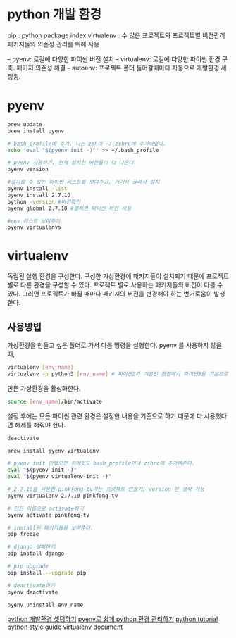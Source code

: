 # python 개발 환경
pip : python package index
virtualenv : 수 많은 프로젝트와 프로젝트별 버전관리 패키지들의 의존성 관리를 위해 사용

– pyenv: 로컬에 다양한 파이썬 버전 설치
– virtualenv: 로컬에 다양한 파이썬 환경 구축. 패키지 의존성 해결
– autoenv: 프로젝트 폴더 들어갈때마다 자동으로 개발환경 세팅됨.

# pyenv
```sh
brew update
brew install pyenv

# bash_profile에 추가. 나는 zsh라 ~/.zshrc에 추가하였다.
echo 'eval "$(pyenv init -)"' >> ~/.bash_profile  

# pyenv 사용하기. 현재 설치한 버전들이 다 나온다.
pyenv version

#설치할 수 있는 파이썬 리스트를 보여주고, 거기서 골라서 설치
pyenv install -list
pyenv install 2.7.10
python -version #버전확인
pyenv global 2.7.10 #설치한 파이썬 버전 사용

#env 리스트 보여주기
pyenv virtualenvs
```


# virtualenv
독립된 실행 환경을 구성한다.
구성한 가상환경에 패키지들이 설치되기 때문에 프로젝트 별로 다른 환경을 구성할 수 있다.
프로젝트 별로 사용하는 패키지들의 버전이 다를 수 있다. 그러면 프로젝트가 바뀔 때마다 패키지의 버전을 변경해야 하는 번거로움이 발생한다.

## 사용방법
가상환경을 만들고 싶은 폴더로 가서 다음 명령을 실행한다.
pyenv 를 사용하지 않을 때,
```sh
virtualenv [env_name]
virtualenv -p python3 [env_name] # 파이썬2가 기본인 환경에서 파이썬3을 기본으로 하는 환경을 만들고 싶은 경우
```
만든 가상환경을 활성화한다.
```sh
source [env_name]/bin/activate
```
설정 후에는 모든 파이썬 관련 환경은 설정한 내용을 기준으로 하기 때문에
다 사용했다면 해제를 해줘야 한다.
```sh
deactivate
```


```sh
brew install pyenv-virtualenv

# pyenv init 안했으면 위에것도 bash_profile이나 zshrc에 추가해준다.
eval "$(pyenv init -)"
eval "$(pyenv virtualenv-init -)"

# 2.7.10을 사용한 pinkfong-tv라는 프로젝트 만들기, version 은 생략 가능
pyenv virtualenv 2.7.10 pinkfong-tv

# 만든 이름으로 activate하기
pyenv activate pinkfong-tv

# install된 패키지들을 보여준다.
pip freeze

# django 설치하기
pip install django

# pip upgrade
pip install --upgrade pip

# deactivate하기
pyenv deactivate

pyenv uninstall env_name
```

[python 개발환경 셋팅하기](https://milooy.wordpress.com/2015/07/31/python-set-environments/)
[pyenv로 쉽게 python 환경 관리하기](https://cookieshake.github.io/posts/pyenv로-쉽게-python-환경-관리하기)
[python tutorial](https://www.learnpython.org/)
[python style guide](https://www.python.org/dev/peps/pep-0008/)
[virtualenv document](https://virtualenv.pypa.io/en/stable/)
